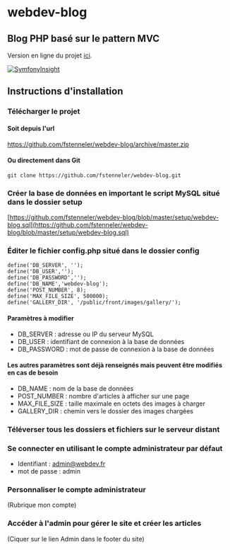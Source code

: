 # webdev-blog
## Blog PHP basé sur le pattern MVC

Version en ligne du projet [ici](http://webdev-blog.orlinstreet.rocks/).

[![SymfonyInsight](https://insight.symfony.com/projects/d48cdb25-7152-4066-a9a5-1f88b3d2679d/big.svg)](https://insight.symfony.com/projects/d48cdb25-7152-4066-a9a5-1f88b3d2679d)

## Instructions d'installation

### Télécharger le projet

#### Soit depuis l'url
https://github.com/fstenneler/webdev-blog/archive/master.zip

#### Ou directement dans Git

    git clone https://github.com/fstenneler/webdev-blog.git

### Créer la base de données en important le script MySQL situé dans le dossier setup

[https://github.com/fstenneler/webdev-blog/blob/master/setup/webdev-blog.sql](https://github.com/fstenneler/webdev-blog/blob/master/setup/webdev-blog.sql)

### Éditer le fichier config.php situé dans le dossier config

    define('DB_SERVER', '');
    define('DB_USER','');
    define('DB_PASSWORD','');
    define('DB_NAME','webdev-blog');
    define('POST_NUMBER', 8);
    define('MAX_FILE_SIZE', 500000);
    define('GALLERY_DIR', '/public/front/images/gallery/');
    
#### Paramètres à modifier
  * DB_SERVER : adresse ou IP du serveur MySQL  
  * DB_USER : identifiant de connexion à la base de données  
  * DB_PASSWORD : mot de passe de connexion à la base de données
  
#### Les autres paramètres sont déjà renseignés mais peuvent être modifiés en cas de besoin
  * DB_NAME : nom de la base de données  
  * POST_NUMBER : nombre d'articles à afficher sur une page  
  * MAX_FILE_SIZE : taille maximale en octets des images à charger  
  * GALLERY_DIR : chemin vers le dossier des images chargées  
  
### Téléverser tous les dossiers et fichiers sur le serveur distant

### Se connecter en utilisant le compte administrateur par défaut

  * Identifiant : admin@webdev.fr  
  * mot de passe : admin  
  
### Personnaliser le compte administrateur

(Rubrique mon compte)

### Accéder à l'admin pour gérer le site et créer les articles
  
(Ciquer sur le lien Admin dans le footer du site)
